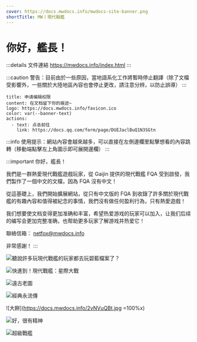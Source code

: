 ```yaml
---
cover: https://docs.mwdocs.info/mwdocs-site-banner.png
shortTitle: MW丨現代戰艦
---
```


# 你好，艦長！

:::details 文件連結
https://mwdocs.info/index.html
:::

:::caution 警告：目前由於一些原因，當地語系化工作將暫時停止翻譯（除了文檔受影響外，一些關於大陸地區內容也會停止更改，請注意分辨，以防止誤導）
:::

```component VPBanner
title: 申请编辑权限
content: 在文档留下你的痕迹~
logo: https://docs.mwdocs.info/favicon.ico
color: var(--banner-text)
actions:
  - text: 点击前往
    link: https://docs.qq.com/form/page/DUEJaclBuQ1N3SGtn
```

:::info 使用提示：網站內容會越來越多，可以直接在左側邊欄里點擊想看的內容跳轉（移動端點擊左上角圖示即可展開邊欄）
:::

:::important 你好，艦長！

我們是一群熱愛現代戰艦遊戲玩家，從 Gaijin 提供的現代戰艦 FQA 受到啟發，我們製作了一個中文的文檔，因為 FQA 沒有中文！

從這基礎上，我們開始擴展網站，從只有中文版的 FQA 到收錄了許多關於現代戰艦的有趣內容和值得被紀念的事情，我們沒有做任何盈利行為，只有熱愛遊戲！

我们想要使文档变得更加准确和丰富，希望热爱游戏的玩家可以加入，让我们后续的编写会更加完整准确，也帮助更多玩家了解游戏并热爱它！

聯絡信箱：
netfox@mwdocs.info

非常感謝！
:::

![聽說許多玩現代戰艦的玩家都去玩碧藍檔案了？](https://docs.mwdocs.info/mwdocs-index-aareset.jpeg)

![快進到！現代戰艦：星際大戰](https://docs.mwdocs.info/Image_1698843530122.jpg)

![遠古老圖](https://docs.mwdocs.info/9ec360d85ac8b120789b4d98b12c455d_720.png)

![經典永流傳](https://docs.mwdocs.info/BeiWang-GO-html.jpg)

![大餅](https://docs.mwdocs.info/2vNVuQBt.jpg =100%x)

![好，很有精神](https://docs.mwdocs.info/PkwGCfuT.jpg)

![超級戰艦](https://docs.mwdocs.info/5Fz4euch.jpg)
